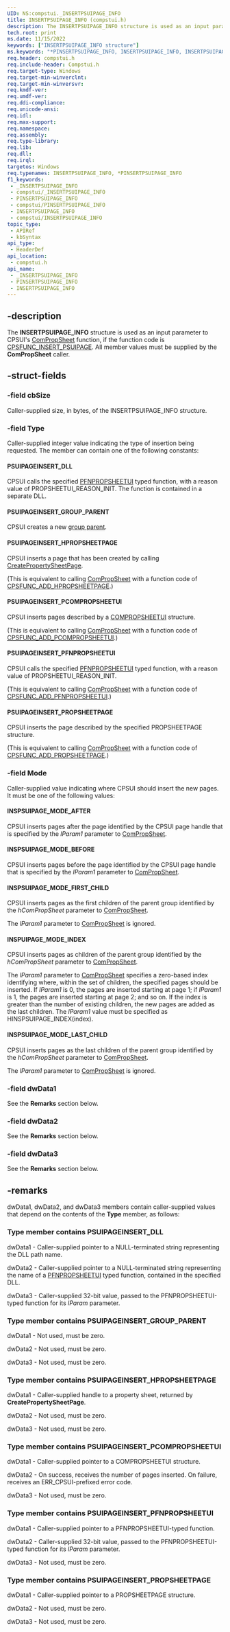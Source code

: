 ```yaml
---
UID: NS:compstui._INSERTPSUIPAGE_INFO
title: INSERTPSUIPAGE_INFO (compstui.h)
description: The INSERTPSUIPAGE_INFO structure is used as an input parameter to CPSUI's ComPropSheet function, if the function code is CPSFUNC_INSERT_PSUIPAGE. All member values must be supplied by the ComPropSheet caller.
tech.root: print
ms.date: 11/15/2022
keywords: ["INSERTPSUIPAGE_INFO structure"]
ms.keywords: "*PINSERTPSUIPAGE_INFO, INSERTPSUIPAGE_INFO, INSERTPSUIPAGE_INFO structure [Print Devices], PINSERTPSUIPAGE_INFO, PINSERTPSUIPAGE_INFO structure pointer [Print Devices], _INSERTPSUIPAGE_INFO, compstui/INSERTPSUIPAGE_INFO, compstui/PINSERTPSUIPAGE_INFO, cpsuifnc_0d805815-c7ca-4fd4-8a77-269d6b79588e.xml, print.insertpsuipage_info"
req.header: compstui.h
req.include-header: Compstui.h
req.target-type: Windows
req.target-min-winverclnt: 
req.target-min-winversvr: 
req.kmdf-ver: 
req.umdf-ver: 
req.ddi-compliance: 
req.unicode-ansi: 
req.idl: 
req.max-support: 
req.namespace: 
req.assembly: 
req.type-library: 
req.lib: 
req.dll: 
req.irql: 
targetos: Windows
req.typenames: INSERTPSUIPAGE_INFO, *PINSERTPSUIPAGE_INFO
f1_keywords:
 - _INSERTPSUIPAGE_INFO
 - compstui/_INSERTPSUIPAGE_INFO
 - PINSERTPSUIPAGE_INFO
 - compstui/PINSERTPSUIPAGE_INFO
 - INSERTPSUIPAGE_INFO
 - compstui/INSERTPSUIPAGE_INFO
topic_type:
 - APIRef
 - kbSyntax
api_type:
 - HeaderDef
api_location:
 - compstui.h
api_name:
 - _INSERTPSUIPAGE_INFO
 - PINSERTPSUIPAGE_INFO
 - INSERTPSUIPAGE_INFO
---
```


## -description

The **INSERTPSUIPAGE_INFO** structure is used as an input parameter to CPSUI's [ComPropSheet](./nc-compstui-pfncompropsheet.md) function, if the function code is [CPSFUNC_INSERT_PSUIPAGE](/previous-versions/ff546414(v=vs.85)). All member values must be supplied by the **ComPropSheet** caller.

## -struct-fields

### -field cbSize

Caller-supplied size, in bytes, of the INSERTPSUIPAGE_INFO structure.

### -field Type

Caller-supplied integer value indicating the type of insertion being requested. The member can contain one of the following constants:

#### PSUIPAGEINSERT_DLL

CPSUI calls the specified [PFNPROPSHEETUI](./nc-compstui-pfnpropsheetui.md) typed function, with a reason value of PROPSHEETUI_REASON_INIT. The function is contained in a separate DLL.

#### PSUIPAGEINSERT_GROUP_PARENT

CPSUI creates a new [group parent](/windows-hardware/drivers/print/group-parent).

#### PSUIPAGEINSERT_HPROPSHEETPAGE

CPSUI inserts a page that has been created by calling [CreatePropertySheetPage](/windows/win32/api/prsht/nf-prsht-createpropertysheetpagew).

(This is equivalent to calling [ComPropSheet](./nc-compstui-pfncompropsheet.md) with a function code of [CPSFUNC_ADD_HPROPSHEETPAGE](/previous-versions/ff546385(v=vs.85)).)

#### PSUIPAGEINSERT_PCOMPROPSHEETUI

CPSUI inserts pages described by a [COMPROPSHEETUI](./ns-compstui-_compropsheetui.md) structure.

(This is equivalent to calling [ComPropSheet](./nc-compstui-pfncompropsheet.md) with a function code of [CPSFUNC_ADD_PCOMPROPSHEETUI](/previous-versions/ff546388(v=vs.85)).)

#### PSUIPAGEINSERT_PFNPROPSHEETUI

CPSUI calls the specified [PFNPROPSHEETUI](./nc-compstui-pfnpropsheetui.md) typed function, with a reason value of PROPSHEETUI_REASON_INIT.

(This is equivalent to calling [ComPropSheet](./nc-compstui-pfncompropsheet.md) with a function code of [CPSFUNC_ADD_PFNPROPSHEETUI](/previous-versions/ff546391(v=vs.85)).)

#### PSUIPAGEINSERT_PROPSHEETPAGE

CPSUI inserts the page described by the specified PROPSHEETPAGE structure.

(This is equivalent to calling [ComPropSheet](./nc-compstui-pfncompropsheet.md) with a function code of [CPSFUNC_ADD_PROPSHEETPAGE](/previous-versions/ff546394(v=vs.85)).)

### -field Mode

Caller-supplied value indicating where CPSUI should insert the new pages. It must be one of the following values:

#### INSPSUIPAGE_MODE_AFTER

CPSUI inserts pages after the page identified by the CPSUI page handle that is specified by the *lParam1* parameter to [ComPropSheet](./nc-compstui-pfncompropsheet.md).

#### INSPSUIPAGE_MODE_BEFORE

CPSUI inserts pages before the page identified by the CPSUI page handle that is specified by the *lParam1* parameter to [ComPropSheet](./nc-compstui-pfncompropsheet.md).

#### INSPSUIPAGE_MODE_FIRST_CHILD

CPSUI inserts pages as the first children of the parent group identified by the *hComPropSheet* parameter to [ComPropSheet](./nc-compstui-pfncompropsheet.md).

The *lParam1* parameter to [ComPropSheet](./nc-compstui-pfncompropsheet.md) is ignored.

#### INSPUIPAGE_MODE_INDEX

CPSUI inserts pages as children of the parent group identified by the *hComPropSheet* parameter to [ComPropSheet](./nc-compstui-pfncompropsheet.md).

The *lParam1* parameter to [ComPropSheet](./nc-compstui-pfncompropsheet.md) specifies a zero-based index identifying where, within the set of children, the specified pages should be inserted. If *lParam1* is 0, the pages are inserted starting at page 1; if *lParam1* is 1, the pages are inserted starting at page 2; and so on. If the index is greater than the number of existing children, the new pages are added as the last children. The *lParam1* value must be specified as HINSPSUIPAGE_INDEX(index).

#### INSPSUIPAGE_MODE_LAST_CHILD

CPSUI inserts pages as the last children of the parent group identified by the *hComPropSheet* parameter to [ComPropSheet](./nc-compstui-pfncompropsheet.md).

The *lParam1* parameter to [ComPropSheet](./nc-compstui-pfncompropsheet.md) is ignored.

### -field dwData1

See the **Remarks** section below.

### -field dwData2

See the **Remarks** section below.

### -field dwData3

See the **Remarks** section below.

## -remarks

dwData1, dwData2, and dwData3 members contain caller-supplied values that depend on the contents of the **Type** member, as follows:

### Type member contains PSUIPAGEINSERT_DLL

dwData1 - Caller-supplied pointer to a NULL-terminated string representing the DLL path name.

dwData2 - Caller-supplied pointer to a NULL-terminated string representing the name of a [PFNPROPSHEETUI](./nc-compstui-pfnpropsheetui.md) typed function, contained in the specified DLL.

dwData3 - Caller-supplied 32-bit value, passed to the PFNPROPSHEETUI-typed function for its *lParam* parameter.

### Type member contains PSUIPAGEINSERT_GROUP_PARENT

dwData1 - Not used, must be zero.

dwData2 - Not used, must be zero.

dwData3 - Not used, must be zero.

### Type member contains PSUIPAGEINSERT_HPROPSHEETPAGE

dwData1 - Caller-supplied handle to a property sheet, returned by **CreatePropertySheetPage**.

dwData2 - Not used, must be zero.

dwData3 - Not used, must be zero.

### Type member contains PSUIPAGEINSERT_PCOMPROPSHEETUI

dwData1 - Caller-supplied pointer to a COMPROPSHEETUI structure.

dwData2 - On success, receives the number of pages inserted. On failure, receives an ERR_CPSUI-prefixed error code.

dwData3 - Not used, must be zero.

### Type member contains PSUIPAGEINSERT_PFNPROPSHEETUI

dwData1 - Caller-supplied pointer to a PFNPROPSHEETUI-typed function.

dwData2 - Caller-supplied 32-bit value, passed to the PFNPROPSHEETUI-typed function for its *lParam* parameter.

dwData3 - Not used, must be zero.

### Type member contains PSUIPAGEINSERT_PROPSHEETPAGE

dwData1 - Caller-supplied pointer to a PROPSHEETPAGE structure.

dwData2 - Not used, must be zero.

dwData3 - Not used, must be zero.